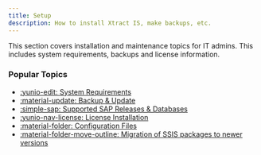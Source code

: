 ```yaml
---
title: Setup
description: How to install Xtract IS, make backups, etc.
---
```


This section covers installation and maintenance topics for IT admins.
This includes system requirements, backups and license information.

### Popular Topics

<div class="grid cards" markdown>

- [:yunio-edit:  System Requirements](requirements.md)
- [:material-update:  Backup & Update](update.md)
- [:simple-sap:  Supported SAP Releases & Databases](requirements.md/#supported-sap-systems-and-releases)
- [:yunio-nav-license:  License Installation](license.md/#about-the-licensing-concept-of-xtract-is)
- [:material-folder:  Configuration Files](installation-and-update.md/#program-directory-files)
- [:material-folder-move-outline:  Migration of SSIS packages to newer versions](backup-and-migration.md/#migrate-to-a-different-machine)

</div>

